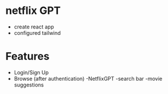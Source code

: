 # netflix GPT
- create react app
- configured tailwind

# Features
- Login/Sign Up
- Browse (after authentication)
-NetflixGPT
  -search bar
  -movie suggestions
